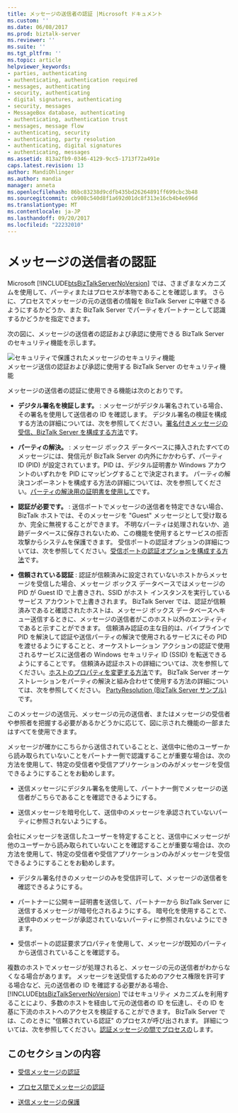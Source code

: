 ```yaml
---
title: メッセージの送信者の認証 |Microsoft ドキュメント
ms.custom: ''
ms.date: 06/08/2017
ms.prod: biztalk-server
ms.reviewer: ''
ms.suite: ''
ms.tgt_pltfrm: ''
ms.topic: article
helpviewer_keywords:
- parties, authenticating
- authenticating, authentication required
- messages, authenticating
- security, authenticating
- digital signatures, authenticating
- security, messages
- MessageBox database, authenticating
- authenticating, authentication trust
- messages, message flow
- authenticating, security
- authenticating, party resolution
- authenticating, digital signatures
- authenticating, messages
ms.assetid: 813a2fb9-0346-4129-9cc5-1713f72a491e
caps.latest.revision: 13
author: MandiOhlinger
ms.author: mandia
manager: anneta
ms.openlocfilehash: 86bc83238d9cdfb435bd26264891ff699cbc3b48
ms.sourcegitcommit: cb908c540d8f1a692d01dc8f313e16cb4b4e696d
ms.translationtype: MT
ms.contentlocale: ja-JP
ms.lasthandoff: 09/20/2017
ms.locfileid: "22232010"
---
```

# <a name="authenticating-the-sender-of-a-message"></a>メッセージの送信者の認証
Microsoft [!INCLUDE[btsBizTalkServerNoVersion](../includes/btsbiztalkservernoversion-md.md)] では、さまざまなメカニズムを使用して、パーティまたはプロセスが本物であることを確認します。 さらに、プロセスでメッセージの元の送信者の情報を BizTalk Server に中継できるようにするかどうか、また BizTalk Server でパーティをパートナーとして認識するかどうかを指定できます。  
  
 次の図に、メッセージの送信者の認証および承認に使用できる BizTalk Server のセキュリティ機能を示します。  
  
 ![セキュリティで保護されたメッセージのセキュリティ機能](../core/media/ebiz-plan-secoverview.gif "ebiz_plan_secoverview")  
メッセージ送信の認証および承認に使用する BizTalk Server のセキュリティ機能  
  
 メッセージの送信者の認証に使用できる機能は次のとおりです。  
  
-   **デジタル署名を検証します。** : メッセージがデジタル署名されている場合、その署名を使用して送信者の ID を確認します。 デジタル署名の検証を構成する方法の詳細については、次を参照してください。[署名付きメッセージの受信、BizTalk Server を構成する方法](../core/how-to-configure-biztalk-server-for-receiving-signed-messages.md)です。  
  
-   **パーティの解決。** : メッセージ ボックス データベースに挿入されたすべてのメッセージには、発信元が BizTalk Server の内外にかかわらず、パーティ ID (PID) が設定されています。PID は、デジタル証明書か Windows アカウントのいずれかを PID にマッピングすることで決定されます。 パーティの解決コンポーネントを構成する方法の詳細については、次を参照してください。[パーティの解決用の証明書を使用して](../core/using-certificates-for-party-resolution.md)です。  
  
-   **認証が必要です。** : 送信ポートでメッセージの送信者を特定できない場合、BizTalk ホストでは、そのメッセージを "Guest" メッセージとして受け取るか、完全に無視することができます。 不明なパーティは処理されないか、追跡データベースに保存されないため、この機能を使用するとサービスの拒否攻撃からシステムを保護できます。 受信ポートの認証オプションの詳細については、次を参照してください。[受信ポートの認証オプションを構成する方法](../core/how-to-configure-authentication-options-for-a-receive-port.md)です。  
  
-   **信頼されている認証** : 認証が信頼済みに設定されていないホストからメッセージを受信した場合、メッセージ ボックス データベースではメッセージの PID が Guest ID で上書きされ、SSID がホスト インスタンスを実行しているサービス アカウントで上書きされます。 BizTalk Server では、認証が信頼済みであると確認されたホストは、メッセージ ボックス データベースへキュー送信するときに、メッセージの送信者がこのホスト以外のエンティティであると示すことができます。 信頼済み認証の主な目的は、パイプラインで PID を解決して認証や送信パーティの解決で使用されるサービスにその PID を渡せるようにすることと、オーケストレーション アクションの認証で使用されるサービスに送信者の Windows セキュリティ ID (SSID) を転送できるようにすることです。 信頼済み認証ホストの詳細については、次を参照してください。[ホストのプロパティを変更する方法](../core/how-to-modify-host-properties.md)です。 BizTalk Server オーケストレーションをパーティの解決と組み合わせて使用する方法の詳細については、次を参照してください。 [PartyResolution (BizTalk Server サンプル)](../core/partyresolution-biztalk-server-sample.md)です。  
  
 このメッセージの送信元、メッセージの元の送信者、またはメッセージの受信者や参照者を把握する必要があるかどうかに応じて、図に示された機能の一部またはすべてを使用できます。  
  
 メッセージが確かにこちらから送信されていることと、送信中に他のユーザーから読み取られていないことをパートナー側で認識することが重要な場合は、次の方法を使用して、特定の受信者や受信アプリケーションのみがメッセージを受信できるようにすることをお勧めします。  
  
-   送信メッセージにデジタル署名を使用して、パートナー側でメッセージの送信者がこちらであることを確認できるようにする。  
  
-   送信メッセージを暗号化して、送信中のメッセージを承認されていないパーティに参照されないようにする。  
  
 会社にメッセージを送信したユーザーを特定することと、送信中にメッセージが他のユーザーから読み取られていないことを確認することが重要な場合は、次の方法を使用して、特定の受信者や受信アプリケーションのみがメッセージを受信できるようにすることをお勧めします。  
  
-   デジタル署名付きのメッセージのみを受信許可して、メッセージの送信者を確認できるようにする。  
  
-   パートナーに公開キー証明書を送信して、パートナーから BizTalk Server に送信するメッセージが暗号化されるようにする。 暗号化を使用することで、送信中のメッセージが承認されていないパーティに参照されないようにできます。  
  
-   受信ポートの認証要求プロパティを使用して、メッセージが既知のパーティから送信されていることを確認する。  
  
 複数のホストでメッセージが処理されると、メッセージの元の送信者がわからなくなる場合があります。 メッセージを送受信するためのアクセス権限を許可する場合など、元の送信者の ID を確認する必要がある場合、[!INCLUDE[btsBizTalkServerNoVersion](../includes/btsbiztalkservernoversion-md.md)] ではセキュリティ メカニズムを利用することにより、多数のホストを経由して元の送信者の ID を伝達し、その ID を基に下流のホストへのアクセスを検証することができます。 BizTalk Server では、このときに "信頼されている認証" のプロセスが呼び出されます。 詳細については、次を参照してください。[認証メッセージの間でプロセスの](../core/authentication-of-messages-between-processes.md)します。  
  
## <a name="in-this-section"></a>このセクションの内容  
  
-   [受信メッセージの認証](../core/inbound-message-authentication.md)  
  
-   [プロセス間でメッセージの認証](../core/authentication-of-messages-between-processes.md)  
  
-   [送信メッセージの保護](../core/outbound-message-protection.md)